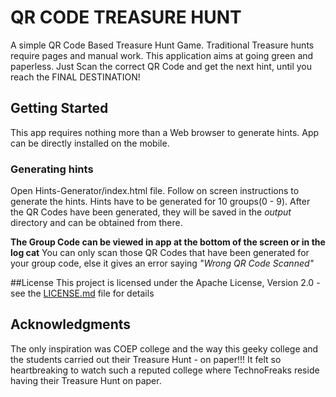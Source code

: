 # QR CODE TREASURE HUNT
A simple QR Code Based Treasure Hunt Game. Traditional Treasure hunts require pages and manual work. This application aims at going green and paperless. Just Scan the correct QR Code and get the next hint, until you reach the FINAL DESTINATION!

## Getting Started
This app requires nothing more than a Web browser to generate hints. App can be directly installed on the mobile.

### Generating hints
Open Hints-Generator/index.html file. Follow on screen instructions to generate the hints. Hints have to be generated for 10 groups(0 - 9).
After the QR Codes have been generated, they will be saved in the _output_ directory and can be obtained from there.

**The Group Code can be viewed in app at the bottom of the screen or in the log cat**
You can only scan those QR Codes that have been generated for your group code, else it gives an error saying _"Wrong QR Code Scanned"_

##License
This project is licensed under the Apache License, Version 2.0 - see the [LICENSE.md](LICENSE.md) file for details

## Acknowledgments
The only inspiration was COEP college and the way this geeky college and the students carried out their Treasure Hunt - on paper!!! It felt so heartbreaking to watch such a reputed college where TechnoFreaks reside having their Treasure Hunt on paper.
